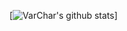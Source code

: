 [![VarChar's github stats](https://github-readme-stats.vercel.app/api?username=VarChar42&count_private=true&show_icons=true)]
